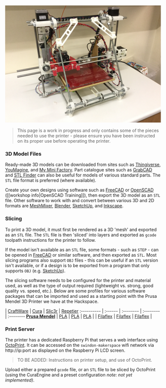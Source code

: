 ![Prusa Mendel 3D Printer](images/3d-printer/Prusa-Mendel.jpg)

> This page is a work in progress and only contains some of the pieces needed to use the printer - please ensure you have been instructed on its proper use before operating the printer.

### 3D Model Files

Ready-made 3D models can be downloaded from sites such as [Thingiverse](http://www.thingiverse.com/thing:200472/#files), [YouMagine](https://www.youmagine.com), and [My Mini Factory](http://www.myminifactory.com). Part catalogue sites such as [GrabCAD](https://grabcad.com) and [STL Finder](http://www.stlfinder.com/) can also be useful for models of various standard parts. The `STL` file format is preferred (where available).

Create your own designs using software such as [FreeCAD](http://www.freecadweb.org/wiki/index.php?title=Download#Stable_FreeCAD_installers) or [OpenSCAD](http://www.openscad.org) ([[workshop info|OpenSCAD Training]]), then export the 3D model as an `STL` file.  Other software to work with and convert between various 3D and 2D formats are [MeshMixer](http://www.123dapp.com/meshmixer), [Blender](http://www.blender.org/download/), [SketchUp](http://www.sketchup.com/products/sketchup-make), and [Inkscape](https://inkscape.org/download/).

### Slicing

To print a 3D model, it must first be rendered as a 3D 'mesh' and exported as an `STL` file. The `STL` file is then 'sliced' into layers and exported as `gcode` toolpath instructions for the printer to follow.

If the model isn't available as an `STL` file, some formats - such as `STEP` - can be opened in [FreeCAD](http://www.freecadweb.org/wiki/index.php?title=Download#Stable_FreeCAD_installers) or similar software, and then exported as `STL`.  Most slicing programs also support `OBJ` files - this can be useful if an `STL` version isn't available, or if a design is to be exported from a program that only supports `OBJ` (e.g. [SketchUp](http://www.sketchup.com/products/sketchup-make)).

The slicing software needs to be configured for the printer and material used, as well as the type of output required (lightweight vs. strong, good quality vs. speed, etc.). Below are some profiles for various software packages that can be imported and used as a starting point with the Prusa Mendel 3D Printer we have at the Hackspace.

 | [CraftWare](http://www.craftunique.com/craftware) | [Cura](https://www.ultimaker.com/pages/our-software) | [Slic3r](http://slic3r.org/download) | [Repetier](http://www.repetier.com)
:---------- | :------ | :-------- | :-------- | :--------
__[Prusa Mendel]__ | [PLA][CraftWare-PLA] | [PLA][Cura-PLA] | [PLA][Slic3r-PLA] | 
 | [Filaflex][CraftWare-Filaflex] | [Filaflex][Cura-Filaflex] | [Filaflex][Slic3r-Filaflex] | 

[Prusa Mendel]: https://github.com/snhack/Prusa-Mendel-Firmware
[CraftWare-PLA]: https://github.com/snhack/Prusa-Mendel-Firmware/blob/master/Profiles/CraftWare/Mendel-PLA.cwsp
[CraftWare-Filaflex]: https://github.com/snhack/Prusa-Mendel-Firmware/blob/master/Profiles/CraftWare/Mendel-Filaflex.cwsp
[Cura-PLA]: https://github.com/snhack/Prusa-Mendel-Firmware/blob/master/Profiles/Cura/Mendel-PLA.ini
[Cura-Filaflex]: https://github.com/snhack/Prusa-Mendel-Firmware/blob/master/Profiles/Cura/Mendel-Filaflex.ini
[Slic3r-PLA]: https://github.com/snhack/Prusa-Mendel-Firmware/blob/master/Profiles/Slic3r/Mendel-PLA.ini
[Slic3r-Filaflex]: https://github.com/snhack/Prusa-Mendel-Firmware/blob/master/Profiles/Slic3r/Mendel-Filaflex.ini



<!--
Software | Profiles | | |
:---------- | :------ | :-------- | :--------
[CraftWare](http://www.craftunique.com/craftware) | [PLA.cwsp] | [Filaflex.cwsp]
[Cura](https://www.ultimaker.com/pages/our-software) | [PLA.ini] | [Filaflex.ini]
[Slic3r](http://slic3r.org/download) | [PLA.ini][Slic3r-PLA] | [Filaflex.ini][Slic3r-Ffex] | [Bundle][Slic3r]
[Repetier-Host](http://www.repetier.com)
-->

### Print Server

The printer has a dedicated Raspberry Pi that serves a web interface using [OctoPrint](http://octoprint.org). It can be accessed on the `swindon-makerspace` wifi network via http://ip:port as displayed on the Raspberry Pi LCD screen.

> TO BE ADDED: Instructions on printer setup, and use of OctoPrint.

Upload either a prepared `gcode` file, or an `STL` file to be sliced by OctoPrint (using the CuraEngine and a preset configuration _note: not yet implemented)_.
